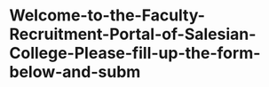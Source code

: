 # Welcome-to-the-Faculty-Recruitment-Portal-of-Salesian-College-Please-fill-up-the-form-below-and-subm